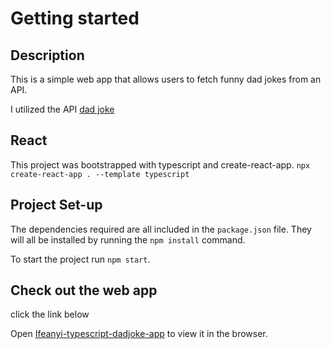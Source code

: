 # Getting started

## Description
This is a simple web app that allows users to fetch funny dad jokes from an API.

I utilized the API [dad joke](https://icanhazdadjoke.com)

## React

This project was bootstrapped with typescript and create-react-app. `npx create-react-app . --template typescript`

## Project Set-up

The dependencies required are all included in the `package.json` file. They will all be installed by running the `npm install` command.

To start the project run `npm start`.

## Check out the web app

click the link below

Open [Ifeanyi-typescript-dadjoke-app](https://ifeanyi-typescript-dadjoke.netlify.app) to view it in the browser.







